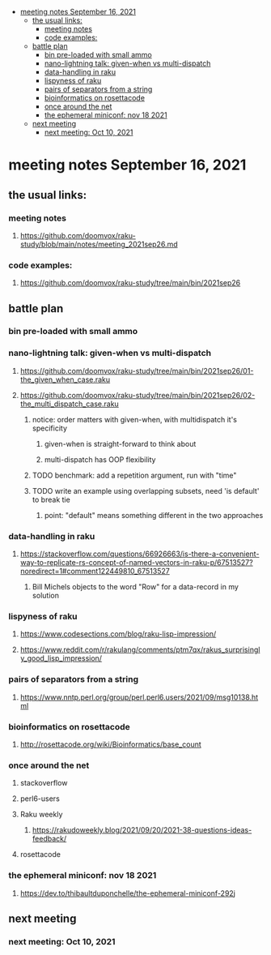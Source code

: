 - [meeting notes September 16, 2021](#orgde8bc26)
  - [the usual links:](#org74afeaf)
    - [meeting notes](#orge3fc582)
    - [code examples:](#org04e9d77)
  - [battle plan](#orgeda3bf0)
    - [bin pre-loaded with small ammo](#org2b282b7)
    - [nano-lightning talk: given-when vs multi-dispatch](#org6ecfb12)
    - [data-handling in raku](#orgacd870f)
    - [lispyness of raku](#orgee8ef89)
    - [pairs of separators from a string](#orgcdf0da7)
    - [bioinformatics on rosettacode](#orga1cfa42)
    - [once around the net](#orged22bce)
    - [the ephemeral miniconf: nov 18 2021](#org350b474)
  - [next meeting](#orga9937d7)
    - [next meeting: Oct 10, 2021](#org5da54de)


<a id="orgde8bc26"></a>

# meeting notes September 16, 2021


<a id="org74afeaf"></a>

## the usual links:


<a id="orge3fc582"></a>

### meeting notes

1.  <https://github.com/doomvox/raku-study/blob/main/notes/meeting_2021sep26.md>


<a id="org04e9d77"></a>

### code examples:

1.  <https://github.com/doomvox/raku-study/tree/main/bin/2021sep26>


<a id="orgeda3bf0"></a>

## battle plan


<a id="org2b282b7"></a>

### bin pre-loaded with small ammo


<a id="org6ecfb12"></a>

### nano-lightning talk: given-when vs multi-dispatch

1.  <https://github.com/doomvox/raku-study/tree/main/bin/2021sep26/01-the_given_when_case.raku>

2.  <https://github.com/doomvox/raku-study/tree/main/bin/2021sep26/02-the_multi_dispatch_case.raku>

    1.  notice: order matters with given-when, with multidispatch it's specificity
    
        1.  given-when is straight-forward to think about
        
        2.  multi-dispatch has OOP flexibility
    
    2.  TODO benchmark: add a repetition argument, run with "time"
    
    3.  TODO write an example using overlapping subsets, need 'is default' to break tie
    
        1.  point: "default" means something different in the two approaches


<a id="orgacd870f"></a>

### data-handling in raku

1.  <https://stackoverflow.com/questions/66926663/is-there-a-convenient-way-to-replicate-rs-concept-of-named-vectors-in-raku-p/67513527?noredirect=1#comment122449810_67513527>

    1.  Bill Michels objects to the word "Row" for a data-record in my solution


<a id="orgee8ef89"></a>

### lispyness of raku

1.  <https://www.codesections.com/blog/raku-lisp-impression/>

2.  <https://www.reddit.com/r/rakulang/comments/ptm7qx/rakus_surprisingly_good_lisp_impression/>


<a id="orgcdf0da7"></a>

### pairs of separators from a string

1.  <https://www.nntp.perl.org/group/perl.perl6.users/2021/09/msg10138.html>


<a id="orga1cfa42"></a>

### bioinformatics on rosettacode

1.  <http://rosettacode.org/wiki/Bioinformatics/base_count>


<a id="orged22bce"></a>

### once around the net

1.  stackoverflow

2.  perl6-users

3.  Raku weekly

    1.  <https://rakudoweekly.blog/2021/09/20/2021-38-questions-ideas-feedback/>

4.  rosettacode


<a id="org350b474"></a>

### the ephemeral miniconf: nov 18 2021

1.  <https://dev.to/thibaultduponchelle/the-ephemeral-miniconf-292j>


<a id="orga9937d7"></a>

## next meeting


<a id="org5da54de"></a>

### next meeting: Oct 10, 2021
